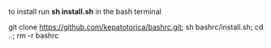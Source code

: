 to install run
**sh install.sh**
in the bash terminal

git clone https://github.com/kepatotorica/bashrc.git; sh bashrc/install.sh; cd ..; rm -r bashrc
